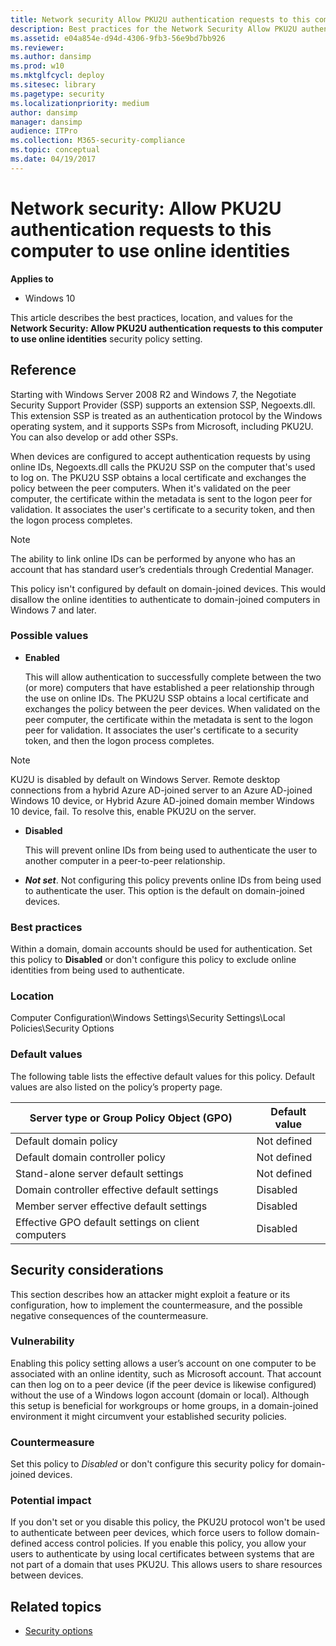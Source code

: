 ```yaml
---
title: Network security Allow PKU2U authentication requests to this computer to use online identities (Windows 10)
description: Best practices for the Network Security Allow PKU2U authentication requests to this computer to use online identities security setting.
ms.assetid: e04a854e-d94d-4306-9fb3-56e9bd7bb926
ms.reviewer: 
ms.author: dansimp
ms.prod: w10
ms.mktglfcycl: deploy
ms.sitesec: library
ms.pagetype: security
ms.localizationpriority: medium
author: dansimp
manager: dansimp
audience: ITPro
ms.collection: M365-security-compliance
ms.topic: conceptual
ms.date: 04/19/2017
---
```


# Network security: Allow PKU2U authentication requests to this computer to use online identities

**Applies to**
-   Windows 10

This article describes the best practices, location, and values for the **Network Security: Allow PKU2U authentication requests to this computer to use online identities** security policy setting.

## Reference

Starting with Windows Server 2008 R2 and Windows 7, the Negotiate Security Support Provider (SSP) supports an extension SSP, Negoexts.dll. This extension SSP is treated as an authentication protocol by the Windows operating system, and it supports SSPs from Microsoft, including PKU2U. You can also develop or add other SSPs.

When devices are configured to accept authentication requests by using online IDs, Negoexts.dll calls the PKU2U SSP on the computer that's used to log on. The PKU2U SSP obtains a local certificate and exchanges the policy between the peer computers. When it's validated on the peer computer, the certificate within the metadata is sent to the logon peer for validation. It associates the user's certificate to a security token, and then the logon process completes.

> [!Note]
> The ability to link online IDs can be performed by anyone who has an account that has standard user’s credentials through Credential Manager.
 
This policy isn't configured by default on domain-joined devices. This would disallow the online identities to authenticate to domain-joined computers in Windows 7 and later.

### Possible values

-   **Enabled**

    This will allow authentication to successfully complete between the two (or more) computers that have established a peer relationship through the use on online IDs. The PKU2U SSP obtains a local certificate and exchanges the policy between the peer devices. When validated on the peer computer, the certificate within the metadata is sent to the logon peer for validation. It associates the user's certificate to a security token, and then the logon process completes.

 > [!NOTE]
 > KU2U is disabled by default on Windows Server. Remote desktop connections from a hybrid Azure AD-joined server to an Azure AD-joined Windows 10 device, or Hybrid Azure AD-joined domain member Windows 10 device, fail. To resolve this, enable PKU2U on the server.

-   **Disabled**

    This will prevent online IDs from being used to authenticate the user to another computer in a peer-to-peer relationship.

-   ***Not set***. Not configuring this policy prevents online IDs from being used to authenticate the user. This option is the default on domain-joined devices.

### Best practices

Within a domain, domain accounts should be used for authentication. Set this policy to **Disabled** or don't configure this policy to exclude online identities from being used to authenticate.

### Location

Computer Configuration\\Windows Settings\\Security Settings\\Local Policies\\Security Options

### Default values

The following table lists the effective default values for this policy. Default values are also listed on the policy’s property page.

| Server type or Group Policy Object (GPO) | Default value |
| - | - |
| Default domain policy| Not defined| 
| Default domain controller policy | Not defined| 
| Stand-alone server default settings | Not defined| 
| Domain controller effective default settings | Disabled| 
| Member server effective default settings | Disabled| 
| Effective GPO default settings on client computers | Disabled| 
 
## Security considerations

This section describes how an attacker might exploit a feature or its configuration, how to implement the countermeasure, and the possible negative consequences of the countermeasure.

### Vulnerability

Enabling this policy setting allows a user’s account on one computer to be associated with an online identity, such as Microsoft account. That account can then log on to a peer device (if the peer device is likewise configured) without the use of a Windows logon account (domain or local). Although this setup is beneficial for workgroups or home groups, in a domain-joined environment it might circumvent your established security policies.

### Countermeasure

Set this policy to *Disabled* or don't configure this security policy for domain-joined devices.

### Potential impact

If you don't set or you disable this policy, the PKU2U protocol won't be used to authenticate between peer devices, which force users to follow domain-defined access control policies. If you enable this policy, you allow your users to authenticate by using local certificates between systems that are not part of a domain that uses PKU2U. This allows users to share resources between devices.

## Related topics

- [Security options](security-options.md)
